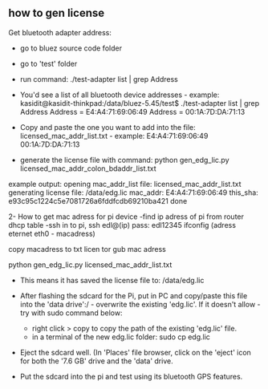 how to gen license
------------------

Get bluetooth adapter address:
- go to bluez source code folder
- go to 'test' folder
- run command:
./test-adapter list | grep Address
- You'd see a list of all bluetooth device addresses - example:
kasidit@kasidit-thinkpad:/data/bluez-5.45/test$ ./test-adapter list | grep Address
    Address = E4:A4:71:69:06:49
    Address = 00:1A:7D:DA:71:13
    
- Copy and paste the one you want to add into the file: licensed_mac_addr_list.txt - example:
E4:A4:71:69:06:49
00:1A:7D:DA:71:13

- generate the license file with command:
python gen_edg_lic.py licensed_mac_addr_colon_bdaddr_list.txt 

example output:
opening mac_addr_list file:  licensed_mac_addr_list.txt
generating license file: /data/edg.lic
mac_addr: E4:A4:71:69:06:49
this_sha: e93c95c1224c5e7081726a6fddfcdb69210ba421
done

2- How to get mac adress for pi device
-find ip adress of pi from router dhcp table
-ssh in to pi,
ssh edl@(ip)
pass: edl12345
ifconfig (adress eternet eth0 - macadress)

copy macadress to txt licen tor gub mac adress

python gen_edg_lic.py licensed_mac_addr_list.txt


- This means it has saved the license file to: /data/edg.lic

- After flashing the sdcard for the Pi, put in PC and copy/paste this file into the 'data drive':/ - overwrite the existing 'edg.lic'. If it doesn't allow - try with sudo command below:
  - right click > copy to copy the path of the existing 'edg.lic' file.
  - in a terminal of the new edg.lic folder:
  sudo cp edg.lic <paste>

- Eject the sdcard well. (In 'Places' file browser, click on the 'eject' icon for both the '7.6 GB' drive and the 'data' drive.

- Put the sdcard into the pi and test using its bluetooth GPS features.
